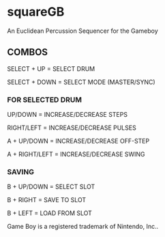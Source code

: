 # squareGB
An Euclidean Percussion Sequencer for the Gameboy 

## COMBOS
SELECT + UP     =     SELECT DRUM

SELECT + DOWN   =     SELECT MODE (MASTER/SYNC)

### FOR SELECTED DRUM
UP/DOWN         =     INCREASE/DECREASE STEPS 

RIGHT/LEFT      =     INCREASE/DECREASE PULSES 

A + UP/DOWN     =     INCREASE/DECREASE OFF-STEP 

A + RIGHT/LEFT  =     INCREASE/DECREASE SWING 

### SAVING
B + UP/DOWN     =     SELECT SLOT

B + RIGHT       =     SAVE TO SLOT

B + LEFT        =     LOAD FROM SLOT


Game Boy is a registered trademark of Nintendo, Inc..
